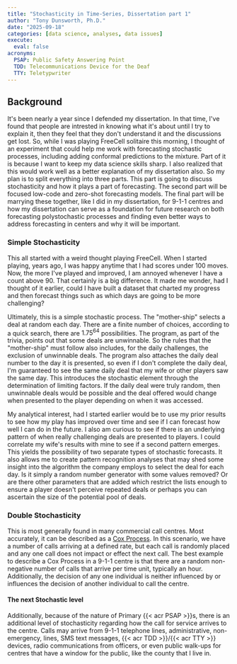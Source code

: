 ```yaml
---
title: "Stochasticity in Time-Series, Dissertation part 1"
author: "Tony Dunsworth, Ph.D."
date: "2025-09-18"
categories: [data science, analyses, data issues]
execute: 
  eval: false
acronyms:
  PSAP: Public Safety Answering Point
  TDD: Telecommunications Device for the Deaf
  TTY: Teletypwriter
---
```


## Background

It's been nearly a year since I defended my dissertation. In that time, I've found that people are intrested in knowing what it's about until I try to explain it, then they feel that they don't understand it and the discussions get lost. So, while I was playing FreeCell solitaire this morning, I thought of an experiment that could help me work with forecasting stochastic processes, including adding conformal predictions to the mixture. Part of it is because I want to keep my data science skills sharp. I also realized that this would work well as a better explanation of my dissertation also. So my plan is to split everything into three parts. This part is going to discuss stochasticity and how it plays a part of forecasting. The second part will be focused low-code and zero-shot forecasting models. The final part will be marrying these together, like I did in my dissertation, for 9-1-1 centres and how my dissertation can serve as a foundation for future research on both forecasting polystochastic processes and finding even better ways to address forecasting in centers and why it will be important.

### Simple Stochasticity

This all started with a weird thought playing FreeCell. When I started playing, years ago, I was happy anytime that I had scores under 100 moves. Now, the more I've played and improved, I am annoyed whenever I have a count above 90. That certainly is a big difference. It made me wonder, had I thought of it earlier, could I have built a dataset that charted my progress and then forecast things such as which days are going to be more challenging?

Ultimately, this is a simple stochastic process. The "mother-ship" selects a deal at random each day. There are a finite number of choices, according to a quick search, there are $1.75^{64}$ possibilities. The program, as part of the trivia, points out that some deals are unwinnable. So the rules that the "mother-ship" must follow also includes, for the daily challenges, the exclusion of unwinnable deals. The program also attaches the daily deal number to the day it is presented, so even if I don't complete the daily deal, I'm guaranteed to see the same daily deal that my wife or other players saw the same day. This introduces the stochastic element through the determination of limiting factors. If the daily deal were truly random, then unwinnable deals would be possible and the deal offered would change when presented to the player depending on when it was accessed.

My analytical interest, had I started earlier would be to use my prior results to see how my play has improved over time and see if I can forecast how well I can do in the future. I also am curious to see if there is an underlying pattern of when really challenging deals are presented to players. I could correlate my wife's results with mine to see if a second pattern emerges. This yields the possibility of two separate types of stochastic forecasts. It also allows me to create pattern recognition analyses that may shed some insight into the algorithm the company employs to select the deal for each day. Is it simply a random number generator with some values removed? Or are there other parameters that are added which restrict the lists enough to ensure a player doesn't perceive repeated deals or perhaps you can ascertain the size of the potential pool of deals.

### Double Stochasticity

This is most generally found in many commercial call centres. Most accurately, it can be described as a [Cox Process](https://www.sciencedirect.com/topics/mathematics/cox-process). In this scenario, we have a number of calls arriving at a defined rate, but each call is randomly placed and any one call does not impact or effect the next call. The best example to describe a Cox Process in a 9-1-1 centre is that there are a random non-negative number of calls that arrive per time unit, typically an hour. Additionally, the decision of any one individual is neither influenced by or influences the decision of another individual to call the centre.

#### The next Stochastic level

Additionally, because of the nature of Primary {{< acr PSAP >}}s, there is an additional level of stochasticity regarding how the call for service arrives to the centre. Calls may arrive from 9-1-1 telephone lines, administrative, non-emergency, lines, SMS text messages, {{< acr TDD >}}/{{< acr TTY >}} devices, radio communications from officers, or even public walk-ups for centres that have a window for the public, like the county that I live in. 
